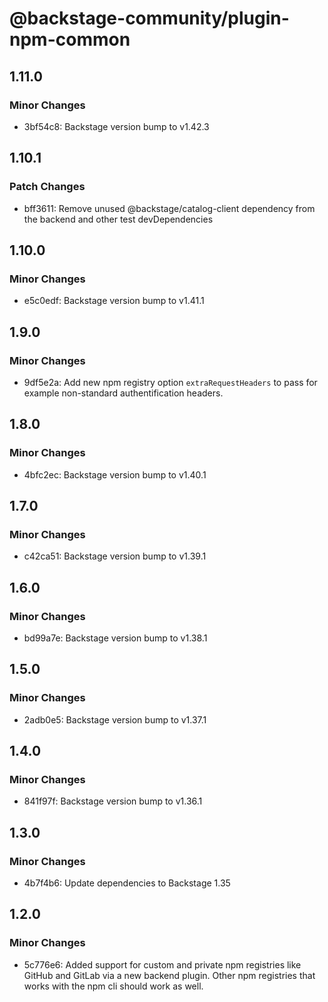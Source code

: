 # @backstage-community/plugin-npm-common

## 1.11.0

### Minor Changes

- 3bf54c8: Backstage version bump to v1.42.3

## 1.10.1

### Patch Changes

- bff3611: Remove unused @backstage/catalog-client dependency from the backend and other test devDependencies

## 1.10.0

### Minor Changes

- e5c0edf: Backstage version bump to v1.41.1

## 1.9.0

### Minor Changes

- 9df5e2a: Add new npm registry option `extraRequestHeaders` to pass for example non-standard authentification headers.

## 1.8.0

### Minor Changes

- 4bfc2ec: Backstage version bump to v1.40.1

## 1.7.0

### Minor Changes

- c42ca51: Backstage version bump to v1.39.1

## 1.6.0

### Minor Changes

- bd99a7e: Backstage version bump to v1.38.1

## 1.5.0

### Minor Changes

- 2adb0e5: Backstage version bump to v1.37.1

## 1.4.0

### Minor Changes

- 841f97f: Backstage version bump to v1.36.1

## 1.3.0

### Minor Changes

- 4b7f4b6: Update dependencies to Backstage 1.35

## 1.2.0

### Minor Changes

- 5c776e6: Added support for custom and private npm registries like GitHub and GitLab via a new backend plugin. Other npm registries that works with the npm cli should work as well.
